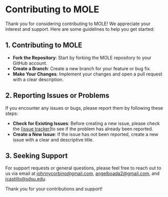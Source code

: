 # Contributing to MOLE

Thank you for considering contributing to MOLE! We appreciate your interest and support. Here are some guidelines to help you get started:

## 1. Contributing to MOLE

- **Fork the Repository**: Start by forking the MOLE repository to your GitHub account.
- **Create a Branch**: Create a new branch for your feature or bug fix.
- **Make Your Changes**: Implement your changes and open a pull request with a clear description.

## 2. Reporting Issues or Problems

If you encounter any issues or bugs, please report them by following these steps:

- **Check for Existing Issues**: Before creating a new issue, please check the [[issue tracker](https://github.com/csrc-sdsu/mole/issues)]to see if the problem has already been reported.
- **Create a New Issue**: If the issue has not been reported, create a new issue with a clear and descriptive title.

## 3. Seeking Support

For support requests or general questions, please feel free to reach out to us via email at [johnnycorbino@gmail.com](mailto:johnnycorbino@gmail.com), [angelboada2@gmail.com](mailto:angelboada2@gmail.com), and [jcastillo@sdsu.edu](mailto:jcastillo@sdsu.edu).

Thank you for your contributions and support!
